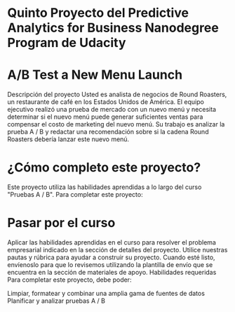 # Quinto Proyecto del Predictive Analytics for Business Nanodegree Program de Udacity

# A/B Test a New Menu Launch
 Descripción del proyecto
Usted es analista de negocios de Round Roasters, un restaurante de café en los Estados Unidos de América. El equipo ejecutivo realizó una prueba de mercado con un nuevo menú y necesita determinar si el nuevo menú puede generar suficientes ventas para compensar el costo de marketing del nuevo menú. Su trabajo es analizar la prueba A / B y redactar una recomendación sobre si la cadena Round Roasters debería lanzar este nuevo menú.

# ¿Cómo completo este proyecto?
Este proyecto utiliza las habilidades aprendidas a lo largo del curso "Pruebas A / B". Para completar este proyecto:

# Pasar por el curso
Aplicar las habilidades aprendidas en el curso para resolver el problema empresarial indicado en la sección de detalles del proyecto.
Utilice nuestras pautas y rúbrica para ayudar a construir su proyecto.
Cuando esté listo, envíenoslo para que lo revisemos utilizando la plantilla de envío que se encuentra en la sección de materiales de apoyo.
Habilidades requeridas
Para completar este proyecto, debe poder:

Limpiar, formatear y combinar una amplia gama de fuentes de datos
Planificar y analizar pruebas A / B
